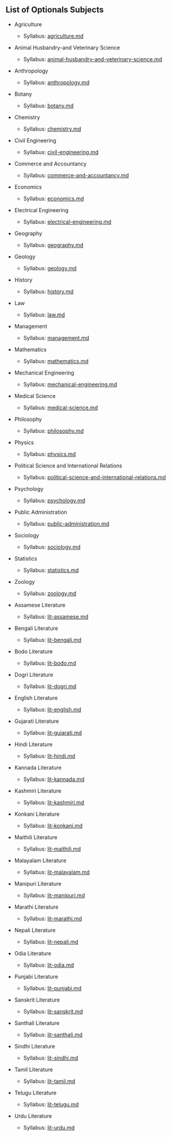 

## List of Optionals Subjects

* Agriculture
    + Syllabus: [agriculture.md](agriculture.md)

* Animal Husbandry-and Veterinary Science
    + Syllabus: [animal-husbandry-and-veterinary-science.md](animal-husbandry-and-veterinary-science.md)

* Anthropology
    + Syllabus: [anthropology.md](anthropology.md)

* Botany
    + Syllabus: [botany.md](botany.md)

* Chemistry
    + Syllabus: [chemistry.md](chemistry.md)

* Civil Engineering
    + Syllabus: [civil-engineering.md](civil-engineering.md)

* Commerce and Accountancy
    + Syllabus: [commerce-and-accountancy.md](commerce-and-accountancy.md)

* Economics
    + Syllabus: [economics.md](economics.md)

* Electrical Engineering
    + Syllabus: [electrical-engineering.md](electrical-engineering.md)

* Geography
    + Syllabus: [geography.md](geography.md)

* Geology
    + Syllabus: [geology.md](geology.md)

* History
    + Syllabus: [history.md](history.md)

* Law
    + Syllabus: [law.md](law.md)

* Management
    + Syllabus: [management.md](management.md)

* Mathematics
    + Syllabus: [mathematics.md](mathematics.md)

* Mechanical Engineering
    + Syllabus: [mechanical-engineering.md](mechanical-engineering.md)

* Medical Science
    + Syllabus: [medical-science.md](medical-science.md)

* Philosophy
    + Syllabus: [philosophy.md](philosophy.md)

* Physics
    + Syllabus: [physics.md](physics.md)

* Political Science and International Relations
    + Syllabus: [political-science-and-international-relations.md](political-science-and-international-relations.md)

* Psychology
    + Syllabus: [psychology.md](psychology.md)

* Public Administration
    + Syllabus: [public-administration.md](public-administration.md)

* Sociology
    + Syllabus: [sociology.md](sociology.md)

* Statistics
    + Syllabus: [statistics.md](statistics.md)

* Zoology
    + Syllabus: [zoology.md](zoology.md)

* Assamese Literature
    + Syllabus: [lit-assamese.md](lit/lit-assamese.md)

* Bengali Literature
    + Syllabus: [lit-bengali.md](lit/lit-bengali.md)

* Bodo Literature
    + Syllabus: [lit-bodo.md](lit/lit-bodo.md)

* Dogri Literature
    + Syllabus: [lit-dogri.md](lit/lit-dogri.md)

* English Literature
    + Syllabus: [lit-english.md](lit/lit-english.md)

* Gujarati Literature
    + Syllabus: [lit-gujarati.md](lit/lit-gujarati.md)

* Hindi Literature
    + Syllabus: [lit-hindi.md](lit/lit-hindi.md)

* Kannada Literature
    + Syllabus: [lit-kannada.md](lit/lit-kannada.md)

* Kashmiri Literature
    + Syllabus: [lit-kashmiri.md](lit/lit-kashmiri.md)

* Konkani Literature
    + Syllabus: [lit-konkani.md](lit/lit-konkani.md)

* Maithili Literature
    + Syllabus: [lit-maithili.md](lit/lit-maithili.md)

* Malayalam Literature
    + Syllabus: [lit-malayalam.md](lit/lit-malayalam.md)

* Manipuri Literature
    + Syllabus: [lit-manipuri.md](lit/lit-manipuri.md)

* Marathi Literature
    + Syllabus: [lit-marathi.md](lit/lit-marathi.md)

* Nepali Literature
    + Syllabus: [lit-nepali.md](lit/lit-nepali.md)

* Odia Literature
    + Syllabus: [lit-odia.md](lit/lit-odia.md)

* Punjabi Literature
    + Syllabus: [lit-punjabi.md](lit/lit-punjabi.md)

* Sanskrit Literature
    + Syllabus: [lit-sanskrit.md](lit/lit-sanskrit.md)

* Santhali Literature
    + Syllabus: [lit-santhali.md](lit/lit-santhali.md)

* Sindhi Literature
    + Syllabus: [lit-sindhi.md](lit/lit-sindhi.md)

* Tamil Literature
    + Syllabus: [lit-tamil.md](lit/lit-tamil.md)

* Telugu Literature
    + Syllabus: [lit-telugu.md](lit/lit-telugu.md)

* Urdu Literature
    + Syllabus: [lit-urdu.md](lit/lit-urdu.md)



